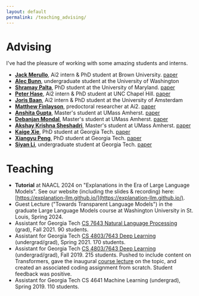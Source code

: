 ```yaml
---
layout: default
permalink: /teaching_advising/
---
```


# Advising

I've had the pleasure of working with some amazing students and interns.

- [**Jack Merullo**](https://jmerullo.github.io/), Ai2 intern & PhD student at Brown University. [paper](https://openreview.net/forum?id=EDoD3DgivF)
- [**Alec Bunn**](https://www.linkedin.com/in/alecbunn/), undergraduate student at the University of Washington
- [**Shramay Palta**](https://shramay-palta.github.io/), PhD student at the University of Maryland. [paper](https://aclanthology.org/2024.findings-emnlp.198/)
- [**Peter Hase**](https://peterbhase.github.io/), Ai2 intern & PhD student at UNC Chapel Hill. [paper](https://aclanthology.org/2024.acl-long.378/)
- [**Joris Baan**](https://jorisbaan.nl/), Ai2 intern & PhD student at the University of Amsterdam
- [**Matthew Finlayson**](https://mattf1n.github.io/), predoctoral researcher at Ai2. [paper](https://aclanthology.org/2023.emnlp-main.522/)
- [**Anshita Gupta**](https://www.linkedin.com/in/anshitag/), Master's student at UMass Amherst. [paper](https://aclanthology.org/2023.emnlp-main.511/)
- [**Debanjan Mondal**](https://debanjanmondal702.github.io/), Master's student at UMass Amherst. [paper](https://aclanthology.org/2023.emnlp-main.511/)
- [**Akshay Krishna Sheshadri**](https://www.linkedin.com/in/akshay-sheshadri/), Master's student at UMass Amherst. [paper](https://aclanthology.org/2023.emnlp-main.511/)
- [**Kaige Xie**](https://scholar.google.com/citations?user=EqA1cskAAAAJ), PhD student at Georgia Tech. [paper](https://aclanthology.org/2022.findings-emnlp.209/)
- [**Xiangyu Peng**](https://xiangyu-peng.github.io/), PhD student at Georgia Tech. [paper](https://aclanthology.org/2022.findings-emnlp.520/)
- [**Siyan Li**](https://siyan-sylvia-li.com/), undergraduate student at Georgia Tech. [paper](https://aclanthology.org/2022.findings-emnlp.520/)

# Teaching

- **Tutorial** at NAACL 2024 on "Explanations in the Era of Large Language Models". See our website (including the slides & recording) here: [https://explanation-llm.github.io/](https://explanation-llm.github.io/).
- Guest Lecture ("Towards Transparent Language Models") in the graduate Large Language Models course at Washington University in St. Louis, Spring 2024.
- Assistant for Georgia Tech [CS 7643 Natural Language Processing](https://cocoxu.github.io/CS7650_spring2024/) (grad), Fall 2021. 90 students.
- Assistant for Georgia Tech [CS 4803/7643 Deep Learning](https://sites.cc.gatech.edu/classes/AY2021/cs7643_spring/) (undergrad/grad), Spring 2021. 170 students.
- Assistant for Georgia Tech [CS 4803/7643 Deep Learning](https://sites.cc.gatech.edu/classes/AY2020/cs7643_fall/) (undergrad/grad), Fall 2019. 215 students. Pushed to include content on Transformers, gave the inaugural [course lecture](https://sites.cc.gatech.edu/classes/AY2020/cs7643_fall/slides/L16_attention_transformers.pdf) on the topic, and created an associated coding assignment from scratch. Student feedback was positive.
- Assistant for Georgia Tech CS 4641 Machine Learning (undergrad), Spring 2019. 110 students.